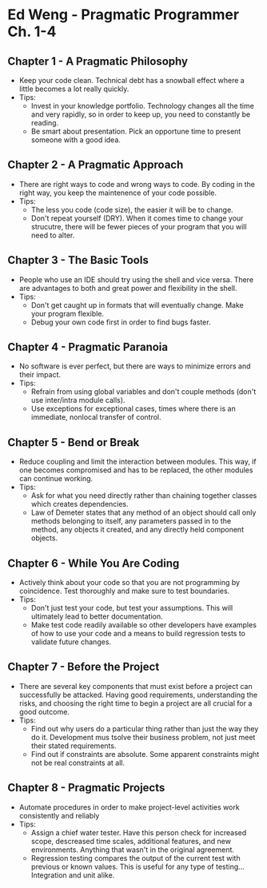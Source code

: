 # Ed Weng - Pragmatic Programmer Ch. 1-4

## Chapter 1 - A Pragmatic Philosophy
* Keep your code clean. Technical debt has a snowball effect where a little becomes a lot really quickly.
* Tips:
  * Invest in your knowledge portfolio. Technology changes all the time and very rapidly, so in order to keep up, you need to constantly be reading.
  * Be smart about presentation. Pick an opportune time to present someone with a good idea.

## Chapter 2 - A Pragmatic Approach
* There are right ways to code and wrong ways to code. By coding in the right way, you keep the maintenence of your code possible.
* Tips:
  * The less you code (code size), the easier it will be to change.
  * Don't repeat yourself (DRY). When it comes time to change your strucutre, there will be fewer pieces of your program that you will need to alter.

## Chapter 3 - The Basic Tools
* People who use an IDE should try using the shell and vice versa. There are advantages to both and great power and flexibility in the shell.
* Tips:
  * Don't get caught up in formats that will eventually change. Make your program flexible.
  * Debug your own code first in order to find bugs faster.

## Chapter 4 - Pragmatic Paranoia
* No software is ever perfect, but there are ways to minimize errors and their impact.
* Tips:
  * Refrain from using global variables and don't couple methods (don't use inter/intra module calls).
  * Use exceptions for exceptional cases, times where there is an immediate, nonlocal transfer of control.

## Chapter 5 - Bend or Break
* Reduce coupling and limit the interaction between modules. This way, if one becomes compromised and has to be replaced, the other modules can continue working.
* Tips:
  * Ask for what you need directly rather than chaining together classes which creates dependencies.
  * Law of Demeter states that any method of an object should call only methods belonging to itself, any parameters passed in to the method, any objects it created, and any directly held component objects.

## Chapter 6 - While You Are Coding
* Actively think about your code so that you are not programming by coincidence. Test thoroughly and make sure to test boundaries.
* Tips:
  * Don't just test your code, but test your assumptions. This will ultimately lead to better documentation.
  * Make test code readily available so other developers have examples of how to use your code and a means to build regression tests to validate future changes.

## Chapter 7 - Before the Project
* There are several key components that must exist before a project can successfully be attacked. Having good requirements, understanding the risks, and choosing the right time to begin a project are all crucial for a good outcome.
* Tips:
  * Find out why users do a particular thing rather than just the way they do it. Development mus tsolve their business problem, not just meet their stated requirements.
  * Find out if constraints are absolute. Some apparent constraints might not be real constraints at all.

## Chapter 8 - Pragmatic Projects
* Automate procedures in order to make project-level activities work consistently and reliably
* Tips:
  *  Assign a chief water tester. Have this person check for increased scope, descreased time scales, additional features, and new environments. Anything that wasn't in the original agreement.
  * Regression testing compares the output of the current test with previous or known values. This is useful for any type of testing... Integration and unit alike.